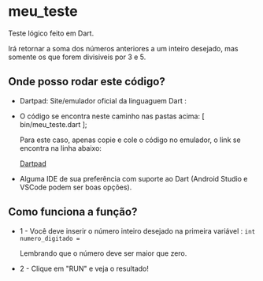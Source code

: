 # meu_teste

Teste lógico feito em Dart.

Irá retornar a soma dos números anteriores a um inteiro desejado, 
mas somente os que forem divisiveis por 3 e 5.

## Onde posso rodar este código?

- Dartpad: Site/emulador oficial da linguaguem Dart :
- 
  O código se encontra neste caminho nas pastas acima: [ bin/meu_teste.dart ];
    
    Para este caso, apenas copie e cole o código no emulador, o link se encontra na linha abaixo: 
    
  [Dartpad](https://dartpad.dev/?)

- Alguma IDE de sua preferência com suporte ao Dart (Android Studio e VSCode podem ser boas opções).


## Como funciona a função?

- 1 - Você deve inserir o número inteiro desejado na primeira variável : ``` int numero_digitado = ```

    Lembrando que o número deve ser maior que zero.

- 2 - Clique em "RUN" e veja o resultado!
